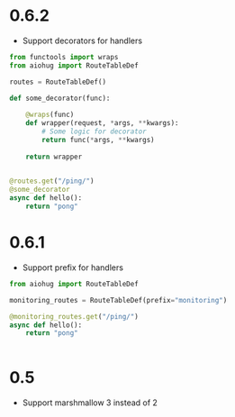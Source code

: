 # 0.6.2

* Support decorators for handlers

```python
from functools import wraps
from aiohug import RouteTableDef

routes = RouteTableDef()

def some_decorator(func):
    
    @wraps(func)
    def wrapper(request, *args, **kwargs):
        # Some logic for decorator
        return func(*args, **kwargs)
    
    return wrapper
    

@routes.get("/ping/")
@some_decorator
async def hello():
    return "pong"

```

# 0.6.1

* Support prefix for handlers

```python
from aiohug import RouteTableDef

monitoring_routes = RouteTableDef(prefix="monitoring")

@monitoring_routes.get("/ping/")
async def hello():
    return "pong"
    
```

# 0.5

* Support marshmallow 3 instead of 2
